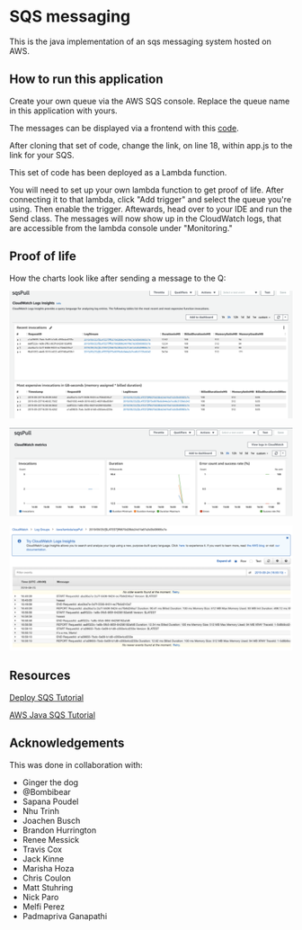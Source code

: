 # SQS messaging
This is the java implementation of an sqs messaging system hosted on AWS.

## How to run this application
Create your own queue via the AWS SQS console.  Replace the queue name in this application with yours.

The messages can be displayed via a frontend with this [code](https://github.com/codefellows/seattle-java-401d5/tree/master/class-36/demo/logger).

After cloning that set of code, change the link, on line 18, within app.js to the link for your SQS.

This set of code has been deployed as a Lambda function.

You will need to set up your own lambda function to get proof of life. After connecting it to that lambda, click "Add trigger" and select the queue you're using.  Then enable the trigger.  Aftewards, head over to your IDE and run the Send class.  The messages will now show up in the CloudWatch logs, that are accessible from the lambda console under "Monitoring."

## Proof of life
How the charts look like after sending a message to the Q:

![cloud watch 1](cloudWatch1.png)

![cloud watch 2](cloudWatch2.png)

![cloud watch 3](cloudWatch3.png)

## Resources
[Deploy SQS Tutorial](https://docs.aws.amazon.com/lambda/latest/dg/with-sqs-create-package.html#with-sqs-example-deployment-pkg-nodejs)

[AWS Java SQS Tutorial](https://docs.aws.amazon.com/sdk-for-java/v1/developer-guide/examples-sqs-message-queues.html)

## Acknowledgements
This was done in collaboration with:

- Ginger the dog
- @Bombibear
- Sapana Poudel
- Nhu Trinh
- Joachen Busch
- Brandon Hurrington
- Renee Messick
- Travis Cox
- Jack Kinne
- Marisha Hoza
- Chris Coulon
- Matt Stuhring
- Nick Paro
- Melfi Perez
- Padmapriva Ganapathi
